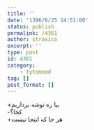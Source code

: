 ```yaml
---
title: ''
date: '1396/6/25 14:51:00'
status: publish
permalink: /4361
author: straxico
excerpt: ''
type: post
id: 4361
category:
    - tytomood
tag: []
post_format: []
---
```

+بیا ره توشه برداریم  
-کجا؟  
+هر جا که اینجا نیست